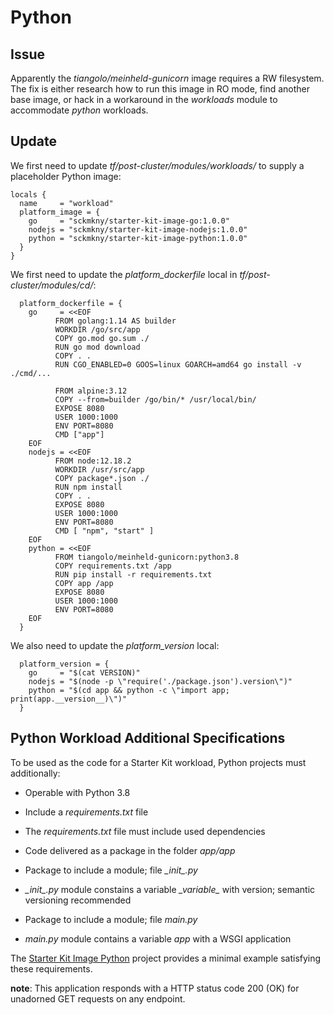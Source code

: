 # Python

## Issue

Apparently the *tiangolo/meinheld-gunicorn* image requires a RW filesystem. The fix is either research how to run this image in RO mode, find another base image, or hack in a workaround in the *workloads* module to accommodate *python* workloads.

## Update

We first need to update *tf/post-cluster/modules/workloads/* to supply a placeholder Python image:

```hcl
locals {
  name     = "workload"
  platform_image = {
    go     = "sckmkny/starter-kit-image-go:1.0.0"
    nodejs = "sckmkny/starter-kit-image-nodejs:1.0.0"
    python = "sckmkny/starter-kit-image-python:1.0.0"
  }
}
```

We first need to update the *platform_dockerfile* local in *tf/post-cluster/modules/cd/*:

```hcl
  platform_dockerfile = {
    go     = <<EOF
          FROM golang:1.14 AS builder
          WORKDIR /go/src/app
          COPY go.mod go.sum ./
          RUN go mod download
          COPY . .
          RUN CGO_ENABLED=0 GOOS=linux GOARCH=amd64 go install -v ./cmd/...

          FROM alpine:3.12
          COPY --from=builder /go/bin/* /usr/local/bin/
          EXPOSE 8080
          USER 1000:1000
          ENV PORT=8080
          CMD ["app"]
    EOF
    nodejs = <<EOF
          FROM node:12.18.2
          WORKDIR /usr/src/app
          COPY package*.json ./
          RUN npm install
          COPY . .
          EXPOSE 8080
          USER 1000:1000
          ENV PORT=8080
          CMD [ "npm", "start" ]
    EOF
    python = <<EOF
          FROM tiangolo/meinheld-gunicorn:python3.8
          COPY requirements.txt /app
          RUN pip install -r requirements.txt
          COPY app /app
          EXPOSE 8080
          USER 1000:1000
          ENV PORT=8080
    EOF
  }
```

We also need to update the *platform_version* local:

```hcl
  platform_version = {
    go     = "$(cat VERSION)"
    nodejs = "$(node -p \"require('./package.json').version\")"
    python = "$(cd app && python -c \"import app; print(app.__version__)\")"
  }
```

## Python Workload Additional Specifications

To be used as the code for a Starter Kit workload, Python projects must additionally:

- Operable with Python 3.8

- Include a *requirements.txt* file

- The *requirements.txt* file must include used dependencies

- Code delivered as a package in the folder *app/app*

- Package to include a module; file *\__init__.py*

- *\__init__.py* module constains a variable *\__variable__* with version; semantic versioning recommended

- Package to include a module; file *main.py*

- *main.py* module contains a variable *app* with a WSGI application

The [Starter Kit Image Python](https://github.com/larkintuckerllc/starter-kit-image-python) project provides a minimal example satisfying these requirements.

**note**: This application responds with a HTTP status code 200 (OK) for unadorned GET requests on any endpoint.
